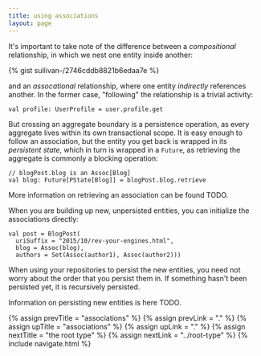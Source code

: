 ```yaml
---
title: using associations
layout: page
---
```


It's important to take note of the difference between a
_compositional_ relationship, in which we nest one entity inside
another:

{% gist sullivan-/2746cddb8821b6edaa7e %}

and an _assocational_ relationship, where one entity _indirectly_
references another. In the former case, "following" the relationship
is a trivial activity:

    val profile: UserProfile = user.profile.get

But crossing an aggregate boundary is a persistence operation, as
every aggregate lives within its own transactional scope. It is easy
enough to follow an association, but the entity you get back is
wrapped in its _persistent state_, which in turn is wrapped in a
`Future`, as retrieving the aggregate is commonly a blocking
operation:

    // blogPost.blog is an Assoc[Blog]
    val blog: Future[PState[Blog]] = blogPost.blog.retrieve

More information on retrieving an association can be found TODO.

When you are building up new, unpersisted entities, you can initialize
the associations directly:

    val post = BlogPost(
      uriSuffix = "2015/10/rev-your-engines.html",
      blog = Assoc(blog),
      authors = Set(Assoc(author1), Assoc(author2)))

When using your repositories to persist the new entities, you need not
worry about the order that you persist them in. If something hasn't
been persisted yet, it is recursively persisted.

Information on persisting new entities is here TODO.

{% assign prevTitle = "associations" %}
{% assign prevLink = "." %}
{% assign upTitle = "associations" %}
{% assign upLink = "." %}
{% assign nextTitle = "the root type" %}
{% assign nextLink = "../root-type" %}
{% include navigate.html %}

